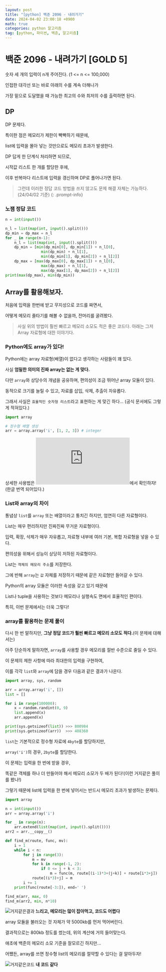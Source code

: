 ```yaml
---
layout: post
title: "[python] 백준 2096 - 내려가기"
date: 2024-04-02 23:00:18 +0900
math: true
categories: python 알고리즘
tag: [python, 파이썬, 백준, 알고리즘]
---
```


# **백준 2096 - 내려가기 [GOLD 5]**

숫자 세 개의 입력이 n개 주어진다. (1 <= n <= 100,000)

인접한 대각선 또는 바로 아래의 수를 계속 더해나가

가장 밑으로 도달했을 때 가능한 최고의 수와 최저의 수를 출력하면 된다.

## **DP**

DP 문제다.

특이한 점은 메모리가 제한이 빡빡하기 때문에,

list에 입력을 몰아 넣는 것만으로도 메모리 초과가 발생한다.

DP 답게 한 단계식 처리하면 되므로,

시작값 리스트 한 개를 할당한 후에,

이후 반복마다 리스트에 입력을 갱신하며 DP로 풀어나가면 된다.

>그런데 이러한 정답 코드 방법을 쓰지 않고도 문제 해결 자체는 가능하다. (24/04/02 기준)
{: .prompt-info}

### **노잼 정답 코드**

```python
n = int(input())

n_l = list(map(int, input().split()))
dp_min = dp_max = n_l
for _ in range(n-1):
    n_l = list(map(int, input().split()))
    dp_min = [min(dp_min[0], dp_min[1]) + n_l[0],
                min(dp_min) + n_l[1],
                min(dp_min[1], dp_min[2]) + n_l[2]]
    dp_max = [max(dp_max[0], dp_max[1]) + n_l[0],
                max(dp_max) + n_l[1],
                max(dp_max[1], dp_max[2]) + n_l[2]]
print(max(dp_max), min(dp_min))
```

## **Array를 활용해보자.**

처음에 입력을 한번에 받고 무지성으로 코드를 짜면서,

어떻게 메모리 줄타기를 해볼 수 없을까, 잔머리를 굴려봤다.

>사실 위의 방법이 훨씬 빠르고 메모리 소모도 적은 좋은 코드다. 아래는 그저 Array 자료형에 대한 이야기다.

### **Python에도 array가 있다!**

Python에는 array 자료형(배열)이 없다고 생각하는 사람들이 꽤 있다.

사실 **엄밀한 의미의 진짜 array는 없는 게 맞다.**

다만 `array`와 상당수의 개념을 공유하며, 편의성이 조금 뛰어난 array 모듈이 있다.

동적으로 크기를 늘릴 수 있고, 자료를 삽입, 삭제, 추출이 자유롭다.

그래서 사실은 `효율적인 숫자형 리스트`라고 표현하는 게 맞긴 하다... (공식 문서에도 그렇게 적혀있다.)

```python
import array

# 정수형 배열 생성
arr = array.array('i', [1, 2, 3]) # integer
```

상세한 사용법은 ![공식DOCS](https://docs.python.org/ko/3/library/array.html)에서 확인하자! (한글 번역 되어있다.)

### **List와 array의 차이**

통념상 `list`를 `array` 또는 배열이라고 퉁치긴 하지만, 엄연히 다른 자료형이다.

List는 매우 편리하지만 진짜진짜 무거운 자료형이다.

입력, 확장, 삭제가 매우 자유롭고, 자료형 내부에 여러 기본, 복합 자료형을 넣을 수 있다.

편의성을 위해서 성능이 상당히 저하된 자료형이다.

List는 `객체의 메모리 주소`를 저장한다.

그에 반해 `array`는 `값` 자체를 저장하기 때문에 같은 자료형만 들어갈 수 있다.

Python의 array 모듈은 이러한 속성을 갖고 있기 때문에

List나 tuple을 사용하는 것보다 메모리나 실행속도 면에서 효율적인 편이다.

특히, 이번 문제에서는 더욱 그렇다!

### **array를 활용하는 문제 풀이**

다시 한 번 말하지만, **그냥 정답 코드가 훨씬 빠르고 메모리 소모도 적다.**(이 문제에 대해서는)

아주 단순하게 말하자면, `array`를 사용할 경우 메모리를 절반 수준으로 줄일 수 있다.

이 문제의 제한 사항에 따라 최대한의 입력을 구현하여,

이를 각각 `list`와 `array`에 담을 경우 다음과 같은 결과가 나온다.

```python
import array, sys, random

arr = array.array('i', [])
list = []

for i in range(100000):
    x = random.randint(0, 9)
    list.append(x)
    arr.append(x)

print(sys.getsizeof(list)) >>> 800984
print(sys.getsizeof(arr))  >>> 408360
```

`list`는 기본적으로 정수형 자료에 `4byte`를 할당하지만,

`array('i')`의 경우, `2byte`를 할당한다.

이 문제는 입력을 한 번에 받을 경우,

똑같은 객체를 하나 더 만들어야 해서 메모리 소모가 두 배가 된다!(이런 거지같은 풀이를 봤나!)

그렇기 때문에 list에 입력을 한 번에 넣어서는 반드시 메모리 초과가 발생하는 문제다.

```python
import array

n = int(input())
arr = array.array('i')

for _ in range(n):
    arr.extend(list(map(int, input().split())))
arr2 = arr.__copy__()

def find_m(route, func, mv):
    i = 1
    while i < n:
        for j in range(3):
            m = mv
            for k in range(-1, 2):
                if 0 <= j + k < 3:
                    m = func(m, route[(i-1)*3+(j+k)] + route[i*3+j])
            route[(i*3)+j] = m
        i += 1
    print(func(route[-3:]), end=' ')

find_m(arr, max, 0)
find_m(arr2, min, n*10)
```

![거지같은결과](posint/2096_1.jpeg)
__느리고, 메모리는 많이 잡아먹고, 코드도 어렵다__

array 모듈을 불러오는 것 자체가 약 5000kb를 먼저 먹어버린다.

결과적으로는 800kb 정도를 썼는데, 위의 계산에 거의 들어맞는다.

애초에 백준의 메모리 소모 기준을 잘모르긴 하지만...

어쨌든, array를 쓰면 정수형 list의 메모리를 절약할 수 있다는 걸 알아두자!

![거지같은코드](posint/2096_2.jpeg)
__내 코드 같다__